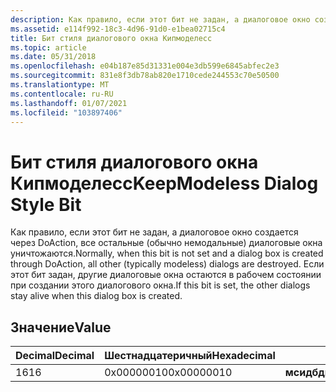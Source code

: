 ```yaml
---
description: Как правило, если этот бит не задан, а диалоговое окно создается через DoAction, все остальные (обычно немодальные) диалоговые окна уничтожаются. Если этот бит задан, другие диалоговые окна остаются в рабочем состоянии при создании этого диалогового окна.
ms.assetid: e114f992-18c3-4d96-91d0-e1bea02715c4
title: Бит стиля диалогового окна Кипмоделесс
ms.topic: article
ms.date: 05/31/2018
ms.openlocfilehash: e04b187e85d31331e004e3db599e6845abfec2e3
ms.sourcegitcommit: 831e8f3db78ab820e1710cede244553c70e50500
ms.translationtype: MT
ms.contentlocale: ru-RU
ms.lasthandoff: 01/07/2021
ms.locfileid: "103897406"
---
```

# <a name="keepmodeless-dialog-style-bit"></a><span data-ttu-id="dbc22-104">Бит стиля диалогового окна Кипмоделесс</span><span class="sxs-lookup"><span data-stu-id="dbc22-104">KeepModeless Dialog Style Bit</span></span>

<span data-ttu-id="dbc22-105">Как правило, если этот бит не задан, а диалоговое окно создается через DoAction, все остальные (обычно немодальные) диалоговые окна уничтожаются.</span><span class="sxs-lookup"><span data-stu-id="dbc22-105">Normally, when this bit is not set and a dialog box is created through DoAction, all other (typically modeless) dialogs are destroyed.</span></span> <span data-ttu-id="dbc22-106">Если этот бит задан, другие диалоговые окна остаются в рабочем состоянии при создании этого диалогового окна.</span><span class="sxs-lookup"><span data-stu-id="dbc22-106">If this bit is set, the other dialogs stay alive when this dialog box is created.</span></span>

## <a name="value"></a><span data-ttu-id="dbc22-107">Значение</span><span class="sxs-lookup"><span data-stu-id="dbc22-107">Value</span></span>



| <span data-ttu-id="dbc22-108">Decimal</span><span class="sxs-lookup"><span data-stu-id="dbc22-108">Decimal</span></span> | <span data-ttu-id="dbc22-109">Шестнадцатеричный</span><span class="sxs-lookup"><span data-stu-id="dbc22-109">Hexadecimal</span></span> | <span data-ttu-id="dbc22-110">Константа</span><span class="sxs-lookup"><span data-stu-id="dbc22-110">Constant</span></span>                              |
|---------|-------------|---------------------------------------|
| <span data-ttu-id="dbc22-111">16</span><span class="sxs-lookup"><span data-stu-id="dbc22-111">16</span></span>      | <span data-ttu-id="dbc22-112">0x00000010</span><span class="sxs-lookup"><span data-stu-id="dbc22-112">0x00000010</span></span>  | <span data-ttu-id="dbc22-113">**мсидбдиалогаттрибутескипмоделесс**</span><span class="sxs-lookup"><span data-stu-id="dbc22-113">**msidbDialogAttributesKeepModeless**</span></span> |



 

 

 



